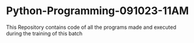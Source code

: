# Python-Programming-091023-11AM
This Repository contains code of all the programs made and executed during the training of this batch
